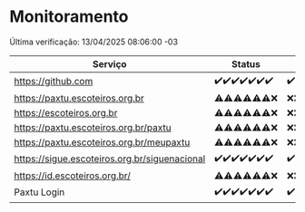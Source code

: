 # Monitoramento

Última verificação: 13/04/2025 08:06:00 -03

|Serviço|Status|Últimas 24h|
|---|---|---|
|https://github.com|<span title="2025-04-06: OK=23">✔️</span><span title="2025-04-07: OK=23">✔️</span><span title="2025-04-08: OK=23">✔️</span><span title="2025-04-09: OK=23">✔️</span><span title="2025-04-10: OK=23">✔️</span><span title="2025-04-11: OK=23">✔️</span><span title="2025-04-12: OK=10">✔️</span>|<span title="12/04/2025 08:06:00 -03 : 200">✔️</span><span title="12/04/2025 09:14:00 -03 : 200">✔️</span><span title="12/04/2025 10:14:00 -03 : 200">✔️</span><span title="12/04/2025 11:07:00 -03 : 200">✔️</span><span title="12/04/2025 12:07:00 -03 : 200">✔️</span><span title="12/04/2025 13:09:00 -03 : 200">✔️</span><span title="12/04/2025 14:07:00 -03 : 200">✔️</span><span title="12/04/2025 15:11:00 -03 : 200">✔️</span><span title="12/04/2025 16:06:00 -03 : 200">✔️</span><span title="12/04/2025 17:08:00 -03 : 200">✔️</span><span title="12/04/2025 18:07:00 -03 : 200">✔️</span><span title="12/04/2025 19:07:00 -03 : 200">✔️</span><span title="12/04/2025 20:08:00 -03 : 200">✔️</span><span title="12/04/2025 23:10:00 -03 : 200">✔️</span><span title="13/04/2025 01:19:00 -03 : 200">✔️</span><span title="13/04/2025 02:16:00 -03 : 200">✔️</span><span title="13/04/2025 03:12:00 -03 : 200">✔️</span><span title="13/04/2025 04:08:00 -03 : 200">✔️</span><span title="13/04/2025 05:10:00 -03 : 200">✔️</span><span title="13/04/2025 06:08:00 -03 : 200">✔️</span><span title="13/04/2025 07:08:00 -03 : 200">✔️</span><span title="13/04/2025 08:06:00 -03 : 200">✔️</span>|
|https://paxtu.escoteiros.org.br|<span title="2025-04-06: OK=11, Falhas=12">⚠️</span><span title="2025-04-07: OK=13, Falhas=10">⚠️</span><span title="2025-04-08: OK=13, Falhas=10">⚠️</span><span title="2025-04-09: OK=15, Falhas=8">⚠️</span><span title="2025-04-10: OK=19, Falhas=4">⚠️</span><span title="2025-04-11: OK=17, Falhas=6">⚠️</span><span title="2025-04-12: Falhas=10">❌</span>|<span title="12/04/2025 08:06:00 -03 : 403">❌</span><span title="12/04/2025 09:14:00 -03 : 403">❌</span><span title="12/04/2025 10:14:00 -03 : 403">❌</span><span title="12/04/2025 11:07:00 -03 : 403">❌</span><span title="12/04/2025 12:07:00 -03 : 403">❌</span><span title="12/04/2025 13:09:00 -03 : 403">❌</span><span title="12/04/2025 14:07:00 -03 : 403">❌</span><span title="12/04/2025 15:11:00 -03 : 403">❌</span><span title="12/04/2025 16:06:00 -03 : 403">❌</span><span title="12/04/2025 17:08:00 -03 : 403">❌</span><span title="12/04/2025 18:07:00 -03 : 403">❌</span><span title="12/04/2025 19:07:00 -03 : 403">❌</span><span title="12/04/2025 20:08:00 -03 : 403">❌</span><span title="12/04/2025 23:10:00 -03 : 403">❌</span><span title="13/04/2025 01:19:00 -03 : 403">❌</span><span title="13/04/2025 02:16:00 -03 : 403">❌</span><span title="13/04/2025 03:12:00 -03 : 403">❌</span><span title="13/04/2025 04:08:00 -03 : 403">❌</span><span title="13/04/2025 05:10:00 -03 : 403">❌</span><span title="13/04/2025 06:08:00 -03 : 403">❌</span><span title="13/04/2025 07:08:00 -03 : 403">❌</span><span title="13/04/2025 08:06:00 -03 : 403">❌</span>|
|https://escoteiros.org.br|<span title="2025-04-06: OK=1, Falhas=22">⚠️</span><span title="2025-04-07: OK=1, Falhas=22">⚠️</span><span title="2025-04-08: OK=4, Falhas=19">⚠️</span><span title="2025-04-09: OK=6, Falhas=17">⚠️</span><span title="2025-04-10: OK=15, Falhas=8">⚠️</span><span title="2025-04-11: OK=17, Falhas=6">⚠️</span><span title="2025-04-12: Falhas=10">❌</span>|<span title="12/04/2025 08:06:00 -03 : 403">❌</span><span title="12/04/2025 09:14:00 -03 : 403">❌</span><span title="12/04/2025 10:14:00 -03 : 403">❌</span><span title="12/04/2025 11:07:00 -03 : 403">❌</span><span title="12/04/2025 12:07:00 -03 : 403">❌</span><span title="12/04/2025 13:09:00 -03 : 403">❌</span><span title="12/04/2025 14:07:00 -03 : 403">❌</span><span title="12/04/2025 15:11:00 -03 : 403">❌</span><span title="12/04/2025 16:06:00 -03 : 403">❌</span><span title="12/04/2025 17:08:00 -03 : 403">❌</span><span title="12/04/2025 18:07:00 -03 : 403">❌</span><span title="12/04/2025 19:07:00 -03 : 403">❌</span><span title="12/04/2025 20:08:00 -03 : 403">❌</span><span title="12/04/2025 23:10:00 -03 : 403">❌</span><span title="13/04/2025 01:19:00 -03 : 403">❌</span><span title="13/04/2025 02:16:00 -03 : 403">❌</span><span title="13/04/2025 03:12:00 -03 : 403">❌</span><span title="13/04/2025 04:08:00 -03 : 403">❌</span><span title="13/04/2025 05:10:00 -03 : 403">❌</span><span title="13/04/2025 06:08:00 -03 : 403">❌</span><span title="13/04/2025 07:08:00 -03 : 403">❌</span><span title="13/04/2025 08:06:00 -03 : 403">❌</span>|
|https://paxtu.escoteiros.org.br/paxtu|<span title="2025-04-06: OK=3, Falhas=20">⚠️</span><span title="2025-04-07: OK=7, Falhas=16">⚠️</span><span title="2025-04-08: OK=6, Falhas=17">⚠️</span><span title="2025-04-09: OK=6, Falhas=17">⚠️</span><span title="2025-04-10: OK=18, Falhas=5">⚠️</span><span title="2025-04-11: OK=18, Falhas=5">⚠️</span><span title="2025-04-12: Falhas=10">❌</span>|<span title="12/04/2025 08:06:00 -03 : 403">❌</span><span title="12/04/2025 09:14:00 -03 : 403">❌</span><span title="12/04/2025 10:14:00 -03 : 403">❌</span><span title="12/04/2025 11:07:00 -03 : 403">❌</span><span title="12/04/2025 12:07:00 -03 : 403">❌</span><span title="12/04/2025 13:09:00 -03 : 403">❌</span><span title="12/04/2025 14:07:00 -03 : 403">❌</span><span title="12/04/2025 15:11:00 -03 : 403">❌</span><span title="12/04/2025 16:06:00 -03 : 403">❌</span><span title="12/04/2025 17:09:00 -03 : 403">❌</span><span title="12/04/2025 18:07:00 -03 : 403">❌</span><span title="12/04/2025 19:07:00 -03 : 403">❌</span><span title="12/04/2025 20:08:00 -03 : 403">❌</span><span title="12/04/2025 23:10:00 -03 : 403">❌</span><span title="13/04/2025 01:19:00 -03 : 403">❌</span><span title="13/04/2025 02:16:00 -03 : 403">❌</span><span title="13/04/2025 03:12:00 -03 : 403">❌</span><span title="13/04/2025 04:08:00 -03 : 403">❌</span><span title="13/04/2025 05:10:00 -03 : 403">❌</span><span title="13/04/2025 06:08:00 -03 : 403">❌</span><span title="13/04/2025 07:08:00 -03 : 403">❌</span><span title="13/04/2025 08:06:00 -03 : 403">❌</span>|
|https://paxtu.escoteiros.org.br/meupaxtu|<span title="2025-04-06: OK=4, Falhas=19">⚠️</span><span title="2025-04-07: OK=11, Falhas=12">⚠️</span><span title="2025-04-08: OK=9, Falhas=14">⚠️</span><span title="2025-04-09: OK=7, Falhas=16">⚠️</span><span title="2025-04-10: OK=15, Falhas=8">⚠️</span><span title="2025-04-11: OK=17, Falhas=6">⚠️</span><span title="2025-04-12: Falhas=10">❌</span>|<span title="12/04/2025 08:06:00 -03 : 403">❌</span><span title="12/04/2025 09:14:00 -03 : 403">❌</span><span title="12/04/2025 10:14:00 -03 : 403">❌</span><span title="12/04/2025 11:07:00 -03 : 403">❌</span><span title="12/04/2025 12:07:00 -03 : 403">❌</span><span title="12/04/2025 13:09:00 -03 : 403">❌</span><span title="12/04/2025 14:07:00 -03 : 403">❌</span><span title="12/04/2025 15:11:00 -03 : 403">❌</span><span title="12/04/2025 16:06:00 -03 : 403">❌</span><span title="12/04/2025 17:09:00 -03 : 403">❌</span><span title="12/04/2025 18:07:00 -03 : 403">❌</span><span title="12/04/2025 19:07:00 -03 : 403">❌</span><span title="12/04/2025 20:08:00 -03 : 403">❌</span><span title="12/04/2025 23:10:00 -03 : 403">❌</span><span title="13/04/2025 01:19:00 -03 : 403">❌</span><span title="13/04/2025 02:16:00 -03 : 403">❌</span><span title="13/04/2025 03:12:00 -03 : 403">❌</span><span title="13/04/2025 04:08:00 -03 : 403">❌</span><span title="13/04/2025 05:10:00 -03 : 403">❌</span><span title="13/04/2025 06:08:00 -03 : 403">❌</span><span title="13/04/2025 07:08:00 -03 : 403">❌</span><span title="13/04/2025 08:06:00 -03 : 403">❌</span>|
|https://sigue.escoteiros.org.br/siguenacional|<span title="2025-04-06: OK=23">✔️</span><span title="2025-04-07: OK=23">✔️</span><span title="2025-04-08: OK=23">✔️</span><span title="2025-04-09: OK=23">✔️</span><span title="2025-04-10: OK=23">✔️</span><span title="2025-04-11: OK=23">✔️</span><span title="2025-04-12: OK=10">✔️</span>|<span title="12/04/2025 08:06:00 -03 : 200">✔️</span><span title="12/04/2025 09:14:00 -03 : 200">✔️</span><span title="12/04/2025 10:14:00 -03 : 200">✔️</span><span title="12/04/2025 11:07:00 -03 : 200">✔️</span><span title="12/04/2025 12:07:00 -03 : 200">✔️</span><span title="12/04/2025 13:09:00 -03 : 200">✔️</span><span title="12/04/2025 14:07:00 -03 : 200">✔️</span><span title="12/04/2025 15:11:00 -03 : 200">✔️</span><span title="12/04/2025 16:06:00 -03 : 200">✔️</span><span title="12/04/2025 17:09:00 -03 : 200">✔️</span><span title="12/04/2025 18:07:00 -03 : 200">✔️</span><span title="12/04/2025 19:07:00 -03 : 200">✔️</span><span title="12/04/2025 20:08:00 -03 : 200">✔️</span><span title="12/04/2025 23:10:00 -03 : 200">✔️</span><span title="13/04/2025 01:19:00 -03 : 200">✔️</span><span title="13/04/2025 02:16:00 -03 : 200">✔️</span><span title="13/04/2025 03:12:00 -03 : 200">✔️</span><span title="13/04/2025 04:08:00 -03 : 200">✔️</span><span title="13/04/2025 05:10:00 -03 : 200">✔️</span><span title="13/04/2025 06:08:00 -03 : 200">✔️</span><span title="13/04/2025 07:08:00 -03 : 200">✔️</span><span title="13/04/2025 08:06:00 -03 : 200">✔️</span>|
|https://id.escoteiros.org.br/|<span title="2025-04-06: OK=11, Falhas=12">⚠️</span><span title="2025-04-07: OK=12, Falhas=11">⚠️</span><span title="2025-04-08: OK=15, Falhas=8">⚠️</span><span title="2025-04-09: OK=11, Falhas=12">⚠️</span><span title="2025-04-10: OK=18, Falhas=5">⚠️</span><span title="2025-04-11: OK=18, Falhas=5">⚠️</span><span title="2025-04-12: Falhas=10">❌</span>|<span title="12/04/2025 08:06:00 -03 : 403">❌</span><span title="12/04/2025 09:14:00 -03 : 403">❌</span><span title="12/04/2025 10:14:00 -03 : 403">❌</span><span title="12/04/2025 11:07:00 -03 : 403">❌</span><span title="12/04/2025 12:07:00 -03 : 403">❌</span><span title="12/04/2025 13:09:00 -03 : 403">❌</span><span title="12/04/2025 14:07:00 -03 : 403">❌</span><span title="12/04/2025 15:11:00 -03 : 403">❌</span><span title="12/04/2025 16:06:00 -03 : 403">❌</span><span title="12/04/2025 17:09:00 -03 : 403">❌</span><span title="12/04/2025 18:07:00 -03 : 403">❌</span><span title="12/04/2025 19:07:00 -03 : 403">❌</span><span title="12/04/2025 20:08:00 -03 : 403">❌</span><span title="12/04/2025 23:10:00 -03 : 403">❌</span><span title="13/04/2025 01:19:00 -03 : 403">❌</span><span title="13/04/2025 02:16:00 -03 : 403">❌</span><span title="13/04/2025 03:12:00 -03 : 403">❌</span><span title="13/04/2025 04:08:00 -03 : 403">❌</span><span title="13/04/2025 05:10:00 -03 : 403">❌</span><span title="13/04/2025 06:08:00 -03 : 403">❌</span><span title="13/04/2025 07:08:00 -03 : 403">❌</span><span title="13/04/2025 08:06:00 -03 : 403">❌</span>|
|Paxtu Login|<span title="2025-04-06: OK=23">✔️</span><span title="2025-04-07: OK=23">✔️</span><span title="2025-04-08: OK=23">✔️</span><span title="2025-04-09: OK=23">✔️</span><span title="2025-04-10: OK=23">✔️</span><span title="2025-04-11: OK=23">✔️</span><span title="2025-04-12: OK=10">✔️</span>|<span title="12/04/2025 08:06:00 -03 : 200">✔️</span><span title="12/04/2025 09:14:00 -03 : 200">✔️</span><span title="12/04/2025 10:14:00 -03 : 200">✔️</span><span title="12/04/2025 11:07:00 -03 : 200">✔️</span><span title="12/04/2025 12:07:00 -03 : 200">✔️</span><span title="12/04/2025 13:09:00 -03 : 200">✔️</span><span title="12/04/2025 14:07:00 -03 : 200">✔️</span><span title="12/04/2025 15:11:00 -03 : 200">✔️</span><span title="12/04/2025 16:06:00 -03 : 200">✔️</span><span title="12/04/2025 17:09:00 -03 : 200">✔️</span><span title="12/04/2025 18:07:00 -03 : 200">✔️</span><span title="12/04/2025 19:07:00 -03 : 200">✔️</span><span title="12/04/2025 20:08:00 -03 : 200">✔️</span><span title="12/04/2025 23:10:00 -03 : 200">✔️</span><span title="13/04/2025 01:19:00 -03 : 200">✔️</span><span title="13/04/2025 02:16:00 -03 : 200">✔️</span><span title="13/04/2025 03:12:00 -03 : 200">✔️</span><span title="13/04/2025 04:08:00 -03 : 200">✔️</span><span title="13/04/2025 05:10:00 -03 : 200">✔️</span><span title="13/04/2025 06:08:00 -03 : 200">✔️</span><span title="13/04/2025 07:08:00 -03 : 200">✔️</span><span title="13/04/2025 08:06:00 -03 : 200">✔️</span>|
